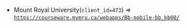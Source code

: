  - Mount Royal University(`client_id=473`) => [`https://courseware.mymru.ca/webapps/Bb-mobile-bb_bb60/`](https://courseware.mymru.ca/webapps/Bb-mobile-bb_bb60/)
